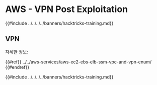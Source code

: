 # AWS - VPN Post Exploitation

{{#include ../../../../banners/hacktricks-training.md}}

## VPN

자세한 정보:

{{#ref}}
../../aws-services/aws-ec2-ebs-elb-ssm-vpc-and-vpn-enum/
{{#endref}}

{{#include ../../../../banners/hacktricks-training.md}}
